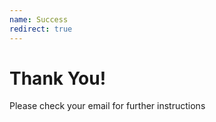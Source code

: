 ```yaml
---
name: Success
redirect: true
---
```


<!--
  Notes:
  - Set `redirect` to false to stay on the success page. Otherwwise it will send the user
    back to the landing page after five seconds.
 -->

# Thank You!

Please check your email for further instructions
